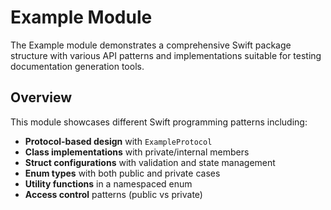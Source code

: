 # Example Module

The Example module demonstrates a comprehensive Swift package structure with various API patterns and implementations suitable for testing documentation generation tools.

## Overview

This module showcases different Swift programming patterns including:

- **Protocol-based design** with `ExampleProtocol`
- **Class implementations** with private/internal members
- **Struct configurations** with validation and state management
- **Enum types** with both public and private cases
- **Utility functions** in a namespaced enum
- **Access control** patterns (public vs private)
